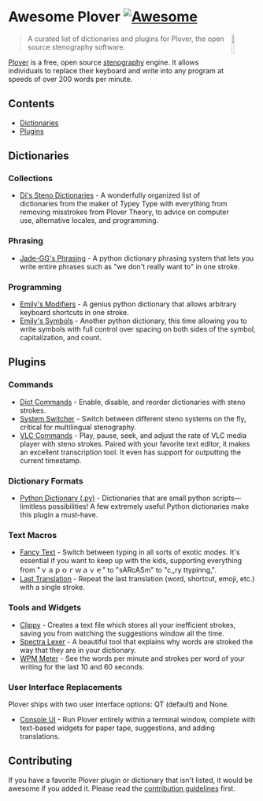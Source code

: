 <!--lint disable awesome-git-repo-age-->
# Awesome Plover [![Awesome](https://awesome.re/badge.svg)](https://awesome.re)

<!--lint ignore double-link-->
[<img src="https://raw.githubusercontent.com/openstenoproject/plover/master/plover/assets/plover-icon.svg" align="right" width="10%">](https://github.com/openstenoproject/plover)

> A curated list of dictionaries and plugins for Plover, the open source stenography software.

<!--lint ignore double-link-->
[Plover](https://github.com/openstenoproject/plover) is a free, open source [stenography](https://en.wikipedia.org/wiki/Stenotype) engine. It allows individuals to replace their keyboard and write into any program at speeds of over 200 words per minute.

## Contents

- [Dictionaries](#dictionaries)
- [Plugins](#plugins)

## Dictionaries

### Collections

- [Di's Steno Dictionaries](https://github.com/didoesdigital/steno-dictionaries) - A wonderfully organized list of dictionaries from the maker of Typey Type with everything from removing misstrokes from Plover Theory, to advice on computer use, alternative locales, and programming.

### Phrasing

- [Jade-GG's Phrasing](https://github.com/Jade-GG/plover_phrasing) - A python dictionary phrasing system that lets you write entire phrases such as "we don't really want to" in one stroke.

### Programming

- [Emily's Modifiers](https://github.com/EPLHREU/emily-modifiers) - A genius python dictionary that allows arbitrary keyboard shortcuts in one stroke.
- [Emily's Symbols](https://github.com/EPLHREU/emily-symbols) - Another python dictionary, this time allowing you to write symbols with full control over spacing on both sides of the symbol, capitalization, and count.

## Plugins

### Commands

- [Dict Commands](https://github.com/KoiOates/plover_dict_commands) - Enable, disable, and reorder dictionaries with steno strokes.
- [System Switcher](https://github.com/nsmarkop/plover_system_switcher) - Switch between different steno systems on the fly, critical for multilingual stenography.
- [VLC Commands](https://github.com/benoit-pierre/plover_vlc_commands) - Play, pause, seek, and adjust the rate of VLC media player with steno strokes. Paired with your favorite text editor, it makes an excellent transcription tool. It even has support for outputting the current timestamp.

### Dictionary Formats

- [Python Dictionary (.py)](https://pypi.org/project/plover-python-dictionary/) - Dictionaries that are small python scripts—limitless possibilities! A few extremely useful Python dictionaries make this plugin a must-have.

### Text Macros

<!--lint ignore no-repeat-punctuation-->
- [Fancy Text](https://github.com/psethwick/plover_fancytext) - Switch between typing in all sorts of exotic modes. It's essential if you want to keep up with the kids, supporting everything from "ｖａｐｏｒｗａｖｅ" to "sARcASm" to "c,,ry ttypinng,".
- [Last Translation](https://github.com/nsmarkop/plover_last_translation) - Repeat the last translation (word, shortcut, emoji, etc.) with a single stroke.

### Tools and Widgets

- [Clippy](https://github.com/tckmn/plover_clippy) - Creates a text file which stores all your inefficient strokes, saving you from watching the suggestions window all the time.
- [Spectra Lexer](https://github.com/fourshade/spectra_lexer) - A beautiful tool that explains why words are stroked the way that they are in your dictionary.
- [WPM Meter](https://github.com/arxanas/plover_wpm_meter) - See the words per minute and strokes per word of your writing for the last 10 and 60 seconds.

### User Interface Replacements

Plover ships with two user interface options: QT (default) and None.

- [Console UI](https://github.com/psethwick/plover_console_ui) - Run Plover entirely within a terminal window, complete with text-based widgets for paper tape, suggestions, and adding translations.

## Contributing

If you have a favorite Plover plugin or dictionary that isn't listed, it would be awesome if you added it. Please read the [contribution guidelines](contributing.md) first.
